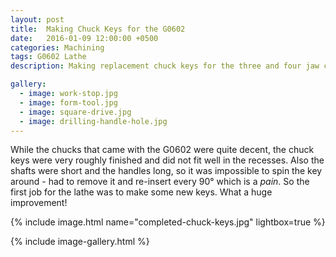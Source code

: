 ```yaml
---
layout: post
title:  Making Chuck Keys for the G0602
date:   2016-01-09 12:00:00 +0500
categories: Machining
tags: G0602 Lathe
description: Making replacement chuck keys for the three and four jaw chucks.

gallery:
  - image: work-stop.jpg
  - image: form-tool.jpg
  - image: square-drive.jpg
  - image: drilling-handle-hole.jpg
---
```


While the chucks that came with the G0602 were quite decent, the chuck keys were
very roughly finished and did not fit well in the recesses. Also the shafts were
short and the handles long, so it was impossible to spin the key around - had to
remove it and re-insert every 90&deg; which is a _pain_. So the first job for
the lathe was to make some new keys. What a huge improvement!

{% include image.html name="completed-chuck-keys.jpg" lightbox=true %}

{% include image-gallery.html %}

